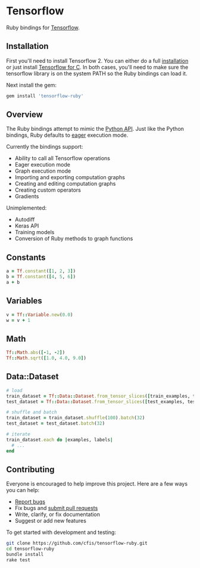 # Tensorflow

Ruby bindings for [Tensorflow](https://github.com/tensorflow/tensorflow).

## Installation

First you'll need to install Tensorflow 2. You can either do a full [installation](https://www.tensorflow.org/install
) or just install [Tensorflow for C](https://www.tensorflow.org/install/lang_c). In both cases, you'll need to make 
sure the tensorflow library is on the system PATH so the Ruby bindings can load it.

Next install the gem:

```ruby
gem install 'tensorflow-ruby'
```

## Overview

The Ruby bindings attempt to mimic the [Python API](https://www.tensorflow.org/versions/r2.0/api_docs/python/tf). Just like the
Python bindings, Ruby defaults to [eager](https://www.tensorflow.org/guide/eager) execution mode.
 
Currently the bindings support:

* Ability to call all Tensorflow operations
* Eager execution mode
* Graph execution mode
* Importing and exporting computation graphs
* Creating and editing computation graphs
* Creating custom operators
* Gradients

Unimplemented:

* Autodiff
* Keras API
* Training models
* Conversion of Ruby methods to graph functions

## Constants

```ruby
a = Tf.constant([1, 2, 3])
b = Tf.constant([4, 5, 6])
a + b
```

## Variables

```ruby
v = Tf::Variable.new(0.0)
w = v + 1
```

## Math

```ruby
Tf::Math.abs([-1, -2])
Tf::Math.sqrt([1.0, 4.0, 9.0])
```

## Data::Dataset

```ruby
# load
train_dataset = Tf::Data::Dataset.from_tensor_slices([train_examples, train_labels])
test_dataset = Tf::Data::Dataset.from_tensor_slices([test_examples, test_labels])

# shuffle and batch
train_dataset = train_dataset.shuffle(100).batch(32)
test_dataset = test_dataset.batch(32)

# iterate
train_dataset.each do |examples, labels|
  # ...
end
```
## Contributing

Everyone is encouraged to help improve this project. Here are a few ways you can help:

- [Report bugs](https://github.com/cfis/tensorflow-ruby/issues)
- Fix bugs and [submit pull requests](https://github.com/cfis/tensorflow-ruby/pulls)
- Write, clarify, or fix documentation
- Suggest or add new features

To get started with development and testing:

```sh
git clone https://github.com/cfis/tensorflow-ruby.git
cd tensorflow-ruby
bundle install
rake test
```
